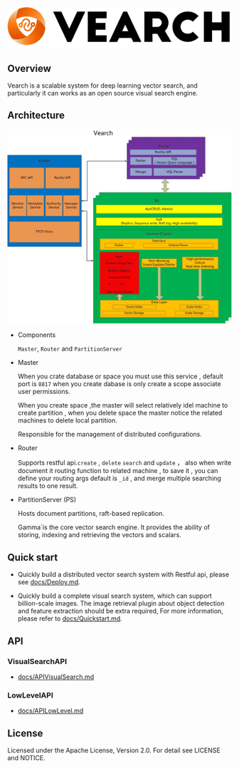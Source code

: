 <div align="center">
  <img src="docs/img/vearch_logo.png">
</div>

## Overview
Vearch is a scalable system for deep learning vector search, and particularly it can works as an open source visual search engine.

## Architecture

![arc](docs/img/VearchArch.jpg)

* Components

  `Master`, `Router` and `PartitionServer` 

* Master 

  When you crate database or space you must use this service , default port is `8817` when you create dabase is only create a scope associate user permissions.

  When you create space ,the master will select relatively idel machine to create partition , when you delete space the master notice the related machines to delete local partition.

  Responsible for the management of distributed configurations.
* Router

  Supports restful api.`create`  , `delete`  `search` and `update` ， also when write document it routing function to related machine , to save it , you can define your routing args default is `_id` , and merge multiple searching results to one result.

* PartitionServer (PS)

  Hosts document partitions, raft-based replication.

  Gamma`is the core vector search engine. It provides the ability of storing, indexing and retrieving the vectors and scalars.


## Quick start

* Quickly build a distributed vector search system with Restful api, please see [docs/Deploy.md](docs/Deploy.md).


* Quickly build a complete visual search system, which can support billion-scale images. The image retrieval plugin about object detection and feature extraction should be extra required, For more information, please refer to [docs/Quickstart.md](docs/Quickstart.md).

## API

### VisualSearchAPI
* [docs/APIVisualSearch.md](docs/APIVisualSearch.md)

### LowLevelAPI
* [docs/APILowLevel.md](docs/APILowLevel.md)

## License
Licensed under the Apache License, Version 2.0. For detail see LICENSE and NOTICE.
